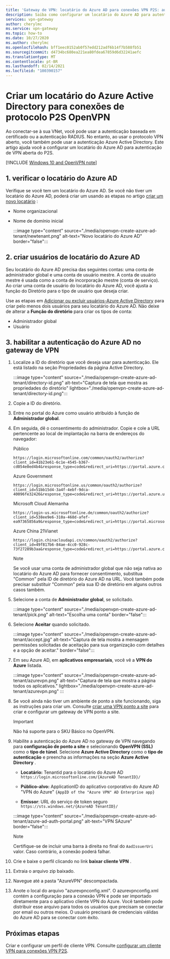 ```yaml
---
title: 'Gateway de VPN: locatário do Azure AD para conexões VPN P2S: autenticação do Azure AD'
description: Saiba como configurar um locatário do Azure AD para autenticação de VPN aberta do P2S.
services: vpn-gateway
author: cherylmc
ms.service: vpn-gateway
ms.topic: how-to
ms.date: 10/27/2020
ms.author: cherylmc
ms.openlocfilehash: bff1eec0152ab0f57edd212adf6b14f7b588fb51
ms.sourcegitcommit: d4734bc680ea221ea80fdea67859d6d32241aefc
ms.translationtype: MT
ms.contentlocale: pt-BR
ms.lasthandoff: 02/14/2021
ms.locfileid: "100390157"
---
```

# <a name="create-an-azure-active-directory-tenant-for-p2s-openvpn-protocol-connections"></a>Criar um locatário do Azure Active Directory para conexões de protocolo P2S OpenVPN

Ao conectar-se à sua VNet, você pode usar a autenticação baseada em certificado ou a autenticação RADIUS. No entanto, ao usar o protocolo VPN aberto, você também pode usar a autenticação Azure Active Directory. Este artigo ajuda você a configurar um locatário do Azure AD para autenticação de VPN aberta do P2S.

[!INCLUDE [Windows 10 and OpenVPN note](../../includes/vpn-gateway-openvpn-auth-include.md)]

## <a name="1-verify-azure-ad-tenant"></a><a name="tenant"></a>1. verificar o locatário do Azure AD

Verifique se você tem um locatário do Azure AD. Se você não tiver um locatário do Azure AD, poderá criar um usando as etapas no artigo [criar um novo locatário](../active-directory/fundamentals/active-directory-access-create-new-tenant.md) :

* Nome organizacional
* Nome de domínio inicial

   :::image type="content" source="./media/openvpn-create-azure-ad-tenant/newtenant.png" alt-text="Novo locatário do Azure AD" border="false":::

## <a name="2-create-azure-ad-tenant-users"></a><a name="users"></a>2. criar usuários de locatário do Azure AD

Seu locatário do Azure AD precisa das seguintes contas: uma conta de administrador global e uma conta de usuário mestre. A conta de usuário mestre é usada como a conta de incorporação mestre (conta de serviço). Ao criar uma conta de usuário do locatário do Azure AD, você ajusta a função do Diretório para o tipo de usuário que deseja criar.

Use as etapas em [Adicionar ou excluir usuários-Azure Active Directory](../active-directory/fundamentals/add-users-azure-active-directory.md) para criar pelo menos dois usuários para seu locatário do Azure AD. Não deixe de alterar a **Função do diretório** para criar os tipos de conta:

* Administrador global
* Usuário

## <a name="3-enable-azure-ad-authentication-on-the-vpn-gateway"></a><a name="enable-authentication"></a>3. habilitar a autenticação do Azure AD no gateway de VPN

1. Localize a ID do diretório que você deseja usar para autenticação. Ele está listado na seção Propriedades da página Active Directory.

   :::image type="content" source="./media/openvpn-create-azure-ad-tenant/directory-id.png" alt-text="Captura de tela que mostra as propriedades do diretório" lightbox="./media/openvpn-create-azure-ad-tenant/directory-id.png":::

1. Copie a ID do diretório.

1. Entre no portal do Azure como usuário atribuído à função de **Administrador global**.

1. Em seguida, dê o consentimento do administrador. Copie e cole a URL pertencente ao local de implantação na barra de endereços do navegador:

   Público

   ```
   https://login.microsoftonline.com/common/oauth2/authorize?client_id=41b23e61-6c1e-4545-b367-cd054e0ed4b4&response_type=code&redirect_uri=https://portal.azure.com&nonce=1234&prompt=admin_consent
   ````

   Azure Government

   ```
   https://login.microsoftonline.us/common/oauth2/authorize?client_id=51bb15d4-3a4f-4ebf-9dca-40096fe32426&response_type=code&redirect_uri=https://portal.azure.us&nonce=1234&prompt=admin_consent
   ````

   Microsoft Cloud Alemanha

   ```
   https://login-us.microsoftonline.de/common/oauth2/authorize?client_id=538ee9e6-310a-468d-afef-ea97365856a9&response_type=code&redirect_uri=https://portal.microsoftazure.de&nonce=1234&prompt=admin_consent
   ````

    Azure China 21Vianet

    ```
    https://login.chinacloudapi.cn/common/oauth2/authorize?client_id=49f817b6-84ae-4cc0-928c-73f27289b3aa&response_type=code&redirect_uri=https://portal.azure.cn&nonce=1234&prompt=admin_consent
    ```

   > [!NOTE]
   > Se você usar uma conta de administrador global que não seja nativa ao locatário do Azure AD para fornecer consentimento, substitua "Common" pela ID de diretório do Azure AD na URL. Você também pode precisar substituir "Common" pela sua ID de diretório em alguns outros casos também.
   >

1. Selecione a conta de **Administrador global**, se solicitado.

   :::image type="content" source="./media/openvpn-create-azure-ad-tenant/pick.png" alt-text="Escolha uma conta" border="false":::
1. Selecione **Aceitar** quando solicitado.

   :::image type="content" source="./media/openvpn-create-azure-ad-tenant/accept.jpg" alt-text="Captura de tela mostra a mensagem permissões solicitadas de aceitação para sua organização com detalhes e a opção de aceitar." border="false":::
1. Em seu Azure AD, em **aplicativos empresariais**, você vê a **VPN do Azure** listada.

   :::image type="content" source="./media/openvpn-create-azure-ad-tenant/azurevpn.png" alt-text="Captura de tela que mostra a página todos os aplicativos." lightbox="./media/openvpn-create-azure-ad-tenant/azurevpn.png" :::
1. Se você ainda não tiver um ambiente de ponto a site funcionando, siga as instruções para criar um. Consulte [criar uma VPN ponto a site](vpn-gateway-howto-point-to-site-resource-manager-portal.md) para criar e configurar um gateway de VPN ponto a site.

    > [!IMPORTANT]
    > Não há suporte para o SKU Básico no OpenVPN.

1. Habilite a autenticação do Azure AD no gateway de VPN navegando para **configuração de ponto a site** e selecionando **OpenVPN (SSL)** como o **tipo de túnel**. Selecione **Azure Active Directory** como o **tipo de autenticação** e preencha as informações na seção **Azure Active Directory** .

   * **Locatário:** Tenantid para o locatário do Azure AD ```https://login.microsoftonline.com/{AzureAD TenantID}/```

   * **Público-alvo:** ApplicationID do aplicativo corporativo do Azure AD "VPN do Azure" ```{AppID of the "Azure VPN" AD Enterprise app}```

   * **Emissor**: URL do serviço de token seguro ```https://sts.windows.net/{AzureAD TenantID}/```


   :::image type="content" source="./media/openvpn-create-azure-ad-tenant/azure-ad-auth-portal.png" alt-text="VPN SAzure" border="false":::

   > [!NOTE]
   > Certifique-se de incluir uma barra à direita no final do `AadIssuerUri` valor. Caso contrário, a conexão poderá falhar.
   >

1. Crie e baixe o perfil clicando no link **baixar cliente VPN** .

1. Extraia o arquivo zip baixado.

1. Navegue até a pasta "AzureVPN" descompactada.

1. Anote o local do arquivo "azurevpnconfig.xml". O azurevpnconfig.xml contém a configuração para a conexão VPN e pode ser importado diretamente para o aplicativo cliente VPN do Azure. Você também pode distribuir esse arquivo para todos os usuários que precisam se conectar por email ou outros meios. O usuário precisará de credenciais válidas do Azure AD para se conectar com êxito.

## <a name="next-steps"></a>Próximas etapas

Criar e configurar um perfil de cliente VPN. Consulte [configurar um cliente VPN para conexões VPN P2S](openvpn-azure-ad-client.md).
